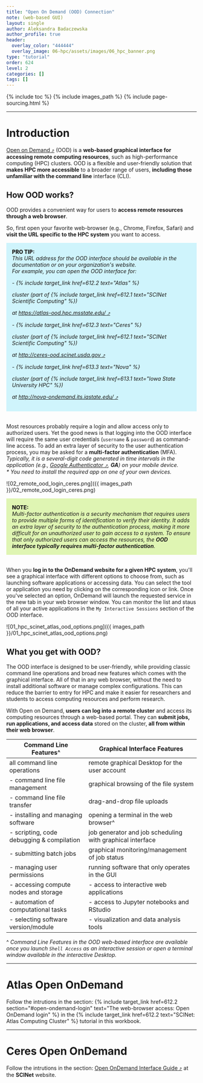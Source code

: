 ```yaml
---
title: "Open On Demand (OOD) Connection"
note: (web-based GUI)
layout: single
author: Aleksandra Badaczewska
author_profile: true
header:
  overlay_color: "444444"
  overlay_image: 06-hpc/assets/images/06_hpc_banner.png
type: "tutorial"
order: 624
level: 2
categories: []
tags: []
---
```


{% include toc %}
{% include images_path %}
{% include page-sourcing.html %}

---


# Introduction

<a href="https://openondemand.org/" target="_blank">Open on Demand  ⤴</a> (OOD) is a **web-based graphical interface for accessing remote computing resources**, such as high-performance computing (HPC) clusters. OOD is a flexible and user-friendly solution that **makes HPC more accessible** to a broader range of users, **including those unfamiliar with the command line** interface (CLI).

## How OOD works?

OOD provides a convenient way for users to **access remote resources through a web browser**. <br>

So, first open your favorite web-browser (e.g., Chrome, Firefox, Safari) and **visit the URL specific to the HPC system** you want to access.

<div style="background: #cff4fc; padding: 15px;">
<span style="font-weight:800;">PRO TIP:</span>
<br><span style="font-style:italic;">
This URL address for the OOD interface should be available in the documentation or on your organization's website. <br>
For example, you can open the OOD interface for: <br>
<p> - {% include target_link href=612.2 text="Atlas" %} <p>cluster (part of {% include target_link href=612.1 text="SCINet Scientific Computing" %}) </p>at <a href="https://atlas-ood.hpc.msstate.edu/" target="_blank">https://atlas-ood.hpc.msstate.edu/  ⤴</a></p>
<p> - {% include target_link href=612.3 text="Ceres" %} <p>cluster (part of {% include target_link href=612.1 text="SCINet Scientific Computing" %}) </p>at <a href="http://ceres-ood.scinet.usda.gov" target="_blank">http://ceres-ood.scinet.usda.gov  ⤴</a></p>
<p> - {% include target_link href=613.3 text="Nova" %} <p>cluster (part of {% include target_link href=613.1 text="Iowa State University HPC" %}) </p>at <a href="http://nova-ondemand.its.iastate.edu/" target="_blank">http://nova-ondemand.its.iastate.edu/  ⤴</a></p>
</span>
</div><br>

Most resources probably require a login and allow access only to authorized users. Yet the good news is that logging into the OOD interface will require the same user credentials (`username` & `password`) as command-line access. To add an extra layer of security to the user authentication process, you may be asked for a **multi-factor authentication** (MFA). <br>
<i>Typically, it is a several-digit code generated in time intervals in the application (e.g., <a href="https://play.google.com/store/apps/details?id=com.google.android.apps.authenticator2&hl=en_US&gl=US&pli=1" target="_blank">Google Authenticator  ⤴</a>, <b>GA</b>) on your mobile device. <br>* You need to install the required app on one of your own devices.</i>

![02_remote_ood_login_ceres.png]({{ images_path }}/02_remote_ood_login_ceres.png)

<div style="background: #dff5b3; padding: 15px;">
<span style="font-weight:800;">NOTE:</span>
<br><span style="font-style:italic;">
Multi-factor authentication is a security mechanism that requires users to provide multiple forms of identification to verify their identity. It adds an extra layer of security to the authentication process, making it more difficult for an unauthorized user to gain access to a system. To ensure that only authorized users can access the resources, the <b>OOD interface typically requires multi-factor authentication</b>.
</span>
</div><br>



When you **log in to the OnDemand website for a given HPC system**, you'll see a graphical interface with different options to choose from, such as launching software applications or accessing data. You can select the tool or application you need by clicking on the corresponding icon or link. Once you've selected an option, OnDemand will launch the requested service in the new tab in your web browser window. You can monitor the list and staus of all your active applications in the `My Interactive Sessions` section of the OOD interface.

![01_hpc_scinet_atlas_ood_options.png]({{ images_path }}/01_hpc_scinet_atlas_ood_options.png)

## What you get with OOD?

The OOD interface is designed to be user-friendly, while providing classic command line operations and broad new features which comes with the graphical interface. All of that in any web browser, without the need to install additional software or manage complex configurations. This can reduce the barrier to entry for HPC and make it easier for researchers and students to access computing resources and perform research.

With Open on Demand, **users can log into a remote cluster** and access its computing resources through a web-based portal. They can **submit jobs, run applications, and access data** stored on the cluster, **all from within their web browser**.


| Command Line Features^                    | Graphical Interface Features                              |
|-------------------------------------------|-----------------------------------------------------------|
| all command line operations               | remote graphical Desktop for the user account             |
| - command line file management            | graphical browsing of the file system                     |
| - command line file transfer              | drag-and-drop file uploads                                |
| - installing and managing software        | opening a terminal in the web browser^                    |
| - scripting, code debugging & compilation | job generator and job scheduling with graphical interface |
| - submitting batch jobs                   | graphical monitoring/management of job status             |
| - managing user permissions               | running software that only operates in the GUI            |
| - accessing compute nodes and storage     | - access to interactive web applications                  |
| - automation of computational tasks       | - access to Jupyter notebooks and RStudio                 |
| - selecting software version/module       | - visualization and data analysis tools |

^ *Command Line Features in the OOD web-based interface are available once you launch `Shell Access` as an interactive session or open a terminal window available in the interactive Desktop.*

---

# Atlas Open OnDemand

Follow the intrutions in the section: {% include target_link href=612.2 section="#open-ondemand-login" text="The web-browser access: Open OnDemand login" %} in the {% include target_link href=612.2 text="SCINet: Atlas Computing Cluster" %} tutorial in this workbook.

---

# Ceres Open OnDemand

Follow the intrutions in the section: <a href="https://scinet.usda.gov/guides/access/open-ondemand#open-ondemand-interface-guide" target="_blank">Open OnDemand Interface Guide  ⤴</a> at the **SCINet** website.
